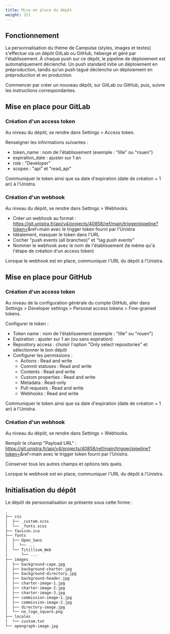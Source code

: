 ```yaml
---
title: Mise en place du dépôt
weight: 311
---
```


## Fonctionnement 

La personnalisation du thème de Campulse (styles, images et textes) s'effectue via un dépôt GitLab ou GitHub, hébergé et géré par l'établissement. 
À chaque push sur ce dépôt, le pipeline de déploiement est automatiquement déclenché. Un push standard initie un déploiement en préproduction, 
tandis qu’un push tagué déclenche un déploiement en préproduction et en production.

Commencer par créer un nouveau dépôt, sur GitLab ou GitHub, puis, suivre les instructions correspondantes.

## Mise en place pour GitLab

### Création d'un access token

Au niveau du dépôt, se rendre dans Settings > Access token.

Renseigner les informations suivantes :

- token_name : nom de l'établissement (exemple : "lille" ou "rouen")
- expiration_date : ajuster sur 1 an
- role : "Developer"
- scopes : "api" et "read_api"

Communiquer le token ainsi que sa date d'expiration (date de création + 1 an) à l'Unistra.

### Création d'un webhook

Au niveau du dépôt, se rendre dans Settings > Webhooks.

- Créer un webhook au format : https://git.unistra.fr/api/v4/projects/40858/ref/main/trigger/pipeline?token=<trigger-token>&ref=main avec le trigger token fourni par l'Unistra
- Idéalement, masquer le token dans l'URL
- Cocher "push events (all branches)" et "tag push events"
- Nommer le webhook avec le nom de l'établissement (le même qu'à l'étape de création d'un access token)

Lorsque le webhook est en place, communiquer l'URL du dépôt à l'Unistra.

## Mise en place pour GitHub

### Création d'un access token

Au niveau de la configuration générale du compte GitHub, aller dans Settings > Developer settings > Personal access tokens > Fine-grained tokens.

Configurer le token :

- Token name : nom de l'établissement (exemple : "lille" ou "rouen")
- Expiration : ajuster sur 1 an (ou sans expiration)
- Repository access : choisir l'option "Only select repositories" et sélectionner le bon dépôt
- Configurer les permissions :
	- Actions : Read and write
	- Commit statuses : Read and write
	- Contents : Read and write
	- Custom properties : Read and write
	- Metadata : Read-only
	- Pull requests : Read and write
	- Webhooks : Read and write

Communiquer le token ainsi que sa date d'expiration (date de création + 1 an) à l'Unistra.

### Création d'un webhook

Au niveau du dépôt, se rendre dans Settings > Webhooks.

Remplir le champ "Payload URL" : https://git.unistra.fr/api/v4/projects/40858/ref/main/trigger/pipeline?token=<trigger-token>&ref=main avec le trigger token fourni par l'Unistra.

Conserver tous les autres champs et options tels quels.

Lorsque le webhook est en place, communiquer l'URL du dépôt à l'Unistra.

## Initialisation du dépôt

Le dépôt de personnalisation se présente sous cette forme :

```txt
.
├── css
│  ├── _custom.scss
│  └── _fonts.scss
├── favicon.ico
├── fonts
│  ├── Open_Sans
│  │  └── ...
│  └── Titillium_Web
│      └── ...
├── images
│  ├── background-cape.jpg
│  ├── background-charter.jpg
│  ├── background-directory.jpg
│  ├── background-header.jpg
│  ├── charter-image-1.jpg
│  ├── charter-image-2.jpg
│  ├── charter-image-3.jpg
│  ├── commission-image-1.jpg
│  ├── commission-image-2.jpg
│  ├── directory-image.jpg
│  └── no_logo_square.png
├── locales
│  └── custom.txt
└── opengraph-image.jpg
```